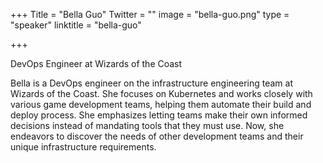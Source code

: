+++
Title = "Bella Guo"
Twitter = ""
image = "bella-guo.png"
type = "speaker"
linktitle = "bella-guo"

+++

DevOps Engineer at Wizards of the Coast

Bella is a DevOps engineer on the infrastructure engineering team at Wizards of the Coast. She focuses on Kubernetes and works closely with various game development teams, helping them automate their build and deploy process. She emphasizes letting teams make their own informed decisions instead of mandating tools that they must use. Now, she endeavors to discover the needs of other development teams and their unique infrastructure requirements.